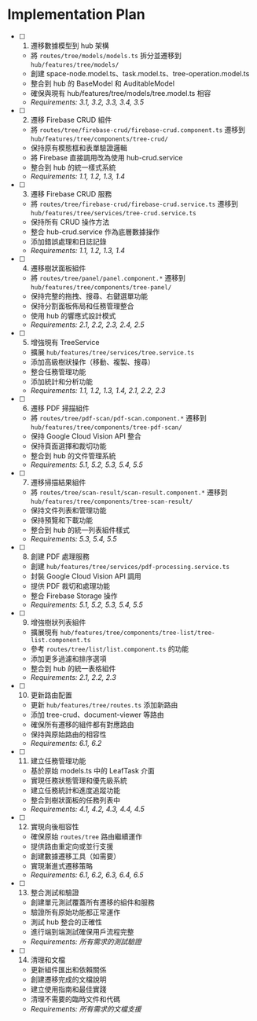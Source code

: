 # Implementation Plan

- [ ] 1. 遷移數據模型到 hub 架構
  - 將 `routes/tree/models/models.ts` 拆分並遷移到 `hub/features/tree/models/`
  - 創建 space-node.model.ts、task.model.ts、tree-operation.model.ts
  - 整合到 hub 的 BaseModel 和 AuditableModel
  - 確保與現有 hub/features/tree/models/tree.model.ts 相容
  - _Requirements: 3.1, 3.2, 3.3, 3.4, 3.5_

- [ ] 2. 遷移 Firebase CRUD 組件
  - 將 `routes/tree/firebase-crud/firebase-crud.component.ts` 遷移到 `hub/features/tree/components/tree-crud/`
  - 保持原有模態框和表單驗證邏輯
  - 將 Firebase 直接調用改為使用 hub-crud.service
  - 整合到 hub 的統一樣式系統
  - _Requirements: 1.1, 1.2, 1.3, 1.4_

- [ ] 3. 遷移 Firebase CRUD 服務
  - 將 `routes/tree/firebase-crud/firebase-crud.service.ts` 遷移到 `hub/features/tree/services/tree-crud.service.ts`
  - 保持所有 CRUD 操作方法
  - 整合 hub-crud.service 作為底層數據操作
  - 添加錯誤處理和日誌記錄
  - _Requirements: 1.1, 1.2, 1.3, 1.4_

- [ ] 4. 遷移樹狀面板組件
  - 將 `routes/tree/panel/panel.component.*` 遷移到 `hub/features/tree/components/tree-panel/`
  - 保持完整的拖拽、搜尋、右鍵選單功能
  - 保持分割面板佈局和任務管理整合
  - 使用 hub 的響應式設計模式
  - _Requirements: 2.1, 2.2, 2.3, 2.4, 2.5_

- [ ] 5. 增強現有 TreeService
  - 擴展 `hub/features/tree/services/tree.service.ts`
  - 添加高級樹狀操作（移動、複製、搜尋）
  - 整合任務管理功能
  - 添加統計和分析功能
  - _Requirements: 1.1, 1.2, 1.3, 1.4, 2.1, 2.2, 2.3_

- [ ] 6. 遷移 PDF 掃描組件
  - 將 `routes/tree/pdf-scan/pdf-scan.component.*` 遷移到 `hub/features/tree/components/tree-pdf-scan/`
  - 保持 Google Cloud Vision API 整合
  - 保持頁面選擇和裁切功能
  - 整合到 hub 的文件管理系統
  - _Requirements: 5.1, 5.2, 5.3, 5.4, 5.5_

- [ ] 7. 遷移掃描結果組件
  - 將 `routes/tree/scan-result/scan-result.component.*` 遷移到 `hub/features/tree/components/tree-scan-result/`
  - 保持文件列表和管理功能
  - 保持預覽和下載功能
  - 整合到 hub 的統一列表組件樣式
  - _Requirements: 5.3, 5.4, 5.5_

- [ ] 8. 創建 PDF 處理服務
  - 創建 `hub/features/tree/services/pdf-processing.service.ts`
  - 封裝 Google Cloud Vision API 調用
  - 提供 PDF 裁切和處理功能
  - 整合 Firebase Storage 操作
  - _Requirements: 5.1, 5.2, 5.3, 5.4, 5.5_

- [ ] 9. 增強樹狀列表組件
  - 擴展現有 `hub/features/tree/components/tree-list/tree-list.component.ts`
  - 參考 `routes/tree/list/list.component.ts` 的功能
  - 添加更多過濾和排序選項
  - 整合到 hub 的統一表格組件
  - _Requirements: 2.1, 2.2, 2.3_

- [ ] 10. 更新路由配置
  - 更新 `hub/features/tree/routes.ts` 添加新路由
  - 添加 tree-crud、document-viewer 等路由
  - 確保所有遷移的組件都有對應路由
  - 保持與原始路由的相容性
  - _Requirements: 6.1, 6.2_

- [ ] 11. 建立任務管理功能
  - 基於原始 models.ts 中的 LeafTask 介面
  - 實現任務狀態管理和優先級系統
  - 建立任務統計和進度追蹤功能
  - 整合到樹狀面板的任務列表中
  - _Requirements: 4.1, 4.2, 4.3, 4.4, 4.5_

- [ ] 12. 實現向後相容性
  - 確保原始 `routes/tree` 路由繼續運作
  - 提供路由重定向或並行支援
  - 創建數據遷移工具（如需要）
  - 實現漸進式遷移策略
  - _Requirements: 6.1, 6.2, 6.3, 6.4, 6.5_

- [ ] 13. 整合測試和驗證
  - 創建單元測試覆蓋所有遷移的組件和服務
  - 驗證所有原始功能都正常運作
  - 測試 hub 整合的正確性
  - 進行端到端測試確保用戶流程完整
  - _Requirements: 所有需求的測試驗證_

- [ ] 14. 清理和文檔
  - 更新組件匯出和依賴關係
  - 創建遷移完成的文檔說明
  - 建立使用指南和最佳實踐
  - 清理不需要的臨時文件和代碼
  - _Requirements: 所有需求的文檔支援_